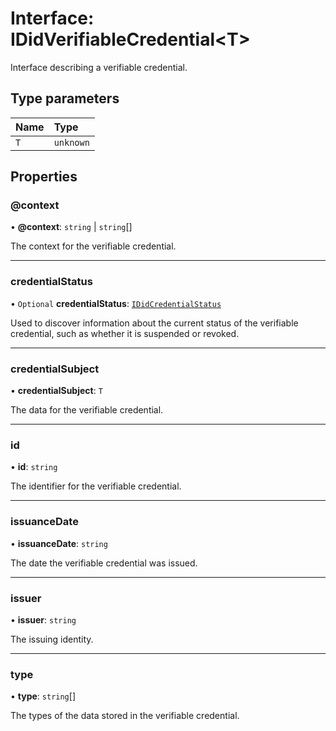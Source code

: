 # Interface: IDidVerifiableCredential\<T\>

Interface describing a verifiable credential.

## Type parameters

| Name | Type |
| :------ | :------ |
| `T` | `unknown` |

## Properties

### @context

• **@context**: `string` \| `string`[]

The context for the verifiable credential.

___

### credentialStatus

• `Optional` **credentialStatus**: [`IDidCredentialStatus`](IDidCredentialStatus.md)

Used to discover information about the current status of the
verifiable credential, such as whether it is suspended or revoked.

___

### credentialSubject

• **credentialSubject**: `T`

The data for the verifiable credential.

___

### id

• **id**: `string`

The identifier for the verifiable credential.

___

### issuanceDate

• **issuanceDate**: `string`

The date the verifiable credential was issued.

___

### issuer

• **issuer**: `string`

The issuing identity.

___

### type

• **type**: `string`[]

The types of the data stored in the verifiable credential.
